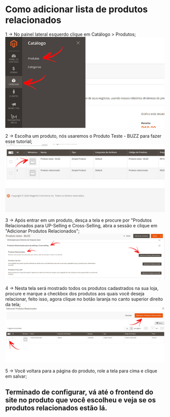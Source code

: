 # Como adicionar lista de produtos relacionados 

1 -> No painel lateral esquerdo clique em Catálogo > Produtos;
![produto relacionado](https://github.com/Buzz-Dev-Web/Tutoriais/blob/master/Magento_2/11%20-%20Produtos%20relacionados/images/imagem1.jpg)

2 -> Escolha um produto, nós usaremos o Produto Teste - BUZZ para fazer esse tutorial;
![produto relacionado](https://github.com/Buzz-Dev-Web/Tutoriais/blob/master/Magento_2/11%20-%20Produtos%20relacionados/images/imagem2.jpg)

3 -> Após entrar em um produto, desça a tela e procure por "Produtos Relacionados para UP-Selling e Cross-Selling, abra a sessão e clique em "Adicionar Produtos Relacionados";
![produto relacionado](https://github.com/Buzz-Dev-Web/Tutoriais/blob/master/Magento_2/11%20-%20Produtos%20relacionados/images/imagem3.jpg)

4 -> Nesta tela será mostrado todos os produtos cadastrados na sua loja, procure e marque a checkbox dos produtos aos quais você deseja relacionar, feito isso, agora clique no botão laranja no canto superior direito da tela;
![produto relacionado](https://github.com/Buzz-Dev-Web/Tutoriais/blob/master/Magento_2/11%20-%20Produtos%20relacionados/images/imagem4.jpg)

5 -> Você voltara para a página do produto, role a tela para cima e clique em salvar;

## Terminado de configurar, vá até o frontend do site no produto que você escolheu e veja se os produtos relacionados estão lá.